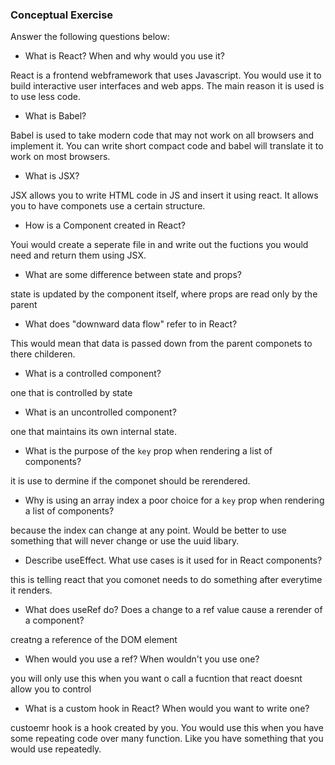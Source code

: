 ### Conceptual Exercise

Answer the following questions below:

- What is React? When and why would you use it?

React is a frontend webframework that uses Javascript. You would use it to build interactive user interfaces and web apps. The main reason it is used is to use less code. 

- What is Babel?

Babel is used to take modern code that may not work on all browsers and implement it. You can write short compact code and babel will translate it to work on most browsers.

- What is JSX?

JSX allows you to write HTML code in JS and insert it using react. It allows you to have componets use a certain structure. 

- How is a Component created in React?

Youi would create a seperate file in and write out the fuctions you would need and return them using JSX. 

- What are some difference between state and props?

state is updated by the component itself, where props are read only by the parent

- What does "downward data flow" refer to in React?

This would mean that data is passed down from the parent componets to there childeren. 

- What is a controlled component?

one that is controlled by state

- What is an uncontrolled component?

one that maintains its own internal state. 

- What is the purpose of the `key` prop when rendering a list of components?

it is use to dermine if the componet should be rerendered. 

- Why is using an array index a poor choice for a `key` prop when rendering a list of components?

because the index can change at any point. Would be better to use something that will never change or use the uuid libary. 

- Describe useEffect.  What use cases is it used for in React components?

this is telling react that you comonet needs to do something after everytime it renders. 

- What does useRef do?  Does a change to a ref value cause a rerender of a component?

creatng a reference of the DOM element

- When would you use a ref? When wouldn't you use one?

you will only use this when you want o call a fucntion that react doesnt allow you to control

- What is a custom hook in React? When would you want to write one?

custoemr hook is a hook created by you. You would use this when you have some repeating code over many function. Like you have something that you would use repeatedly. 
